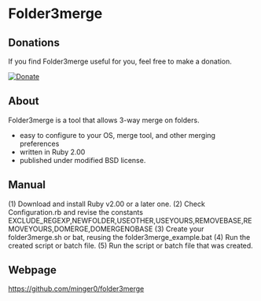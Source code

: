 # Folder3merge

## Donations

If you find Folder3merge useful for you, feel free to make a donation.

[![Donate](http://pledgie.com/campaigns/28007.png)](https://pledgie.com/campaigns/28007)

## About

Folder3merge is a tool that allows 3-way merge on folders.
- easy to configure to your OS, merge tool, and other merging preferences
- written in Ruby 2.00
- published under modified BSD license.

## Manual

(1) Download and install Ruby v2.00 or a later one.
(2) Check Configuration.rb and revise the constants
EXCLUDE_REGEXP,NEWFOLDER,USEOTHER,USEYOURS,REMOVEBASE,REMOVEYOURS,DOMERGE,DOMERGENOBASE
(3) Create your folder3merge.sh or bat, reusing the folder3merge_example.bat
(4) Run the created script or batch file.
(5) Run the script or batch file that was created.


## Webpage
https://github.com/minger0/folder3merge
